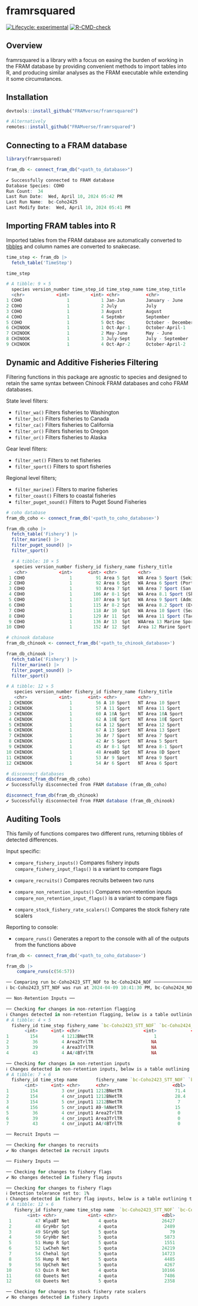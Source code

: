 # framrsquared
<!-- badges: start -->

[![Lifecycle: experimental](https://img.shields.io/badge/lifecycle-experimental-orange.svg)](https://lifecycle.r-lib.org/articles/stages.html#experimental)
[![R-CMD-check](https://github.com/FRAMverse/framrsquared/actions/workflows/R-CMD-check.yaml/badge.svg)](https://github.com/FRAMverse/framrsquared/actions/workflows/R-CMD-check.yaml)
<!-- badges: end -->

## Overview

framrsquared is a library with a focus on easing the burden of working in the FRAM database by providing convenient methods to import tables into R, and producing similar analyses as the FRAM executable while extending it some circumstances.

## Installation

``` r
devtools::install_github("FRAMverse/framrsquared")

# Alternatively 
remotes::install_github("FRAMverse/framrsquared")
```

## Connecting to a FRAM database
```r
library(framrsquared)

fram_db <- connect_fram_db("<path_to_database>")

✔ Successfully connected to FRAM database
Database Species: COHO
Run Count:  34
Last Run Date:  Wed, April 10, 2024 05:42 PM
Last Run Name:  bc-Coho2425
Last Modify Date:  Wed, April 10, 2024 05:41 PM

```

## Importing FRAM tables into R
Imported tables from the FRAM database are automatically converted to [tibbles](https://github.com/tidyverse/tibble) and column names are converted to snakecase.
```r
time_step <- fram_db |> 
  fetch_table('TimeStep')

time_step

# A tibble: 9 × 5
  species version_number time_step_id time_step_name time_step_title   
  <chr>            <int>        <int> <chr>          <chr>             
1 COHO                 1            1 Jan-Jun        January - June    
2 COHO                 1            2 July           July              
3 COHO                 1            3 August         August            
4 COHO                 1            4 Septmbr        September         
5 COHO                 1            5 Oct-Dec        October - December
6 CHINOOK              1            1 Oct-Apr-1      October-April-1   
7 CHINOOK              1            2 May-June       May - June        
8 CHINOOK              1            3 July-Sept      July - September  
9 CHINOOK              1            4 Oct-Apr-2      October-April-2 
```

## Dynamic and Additive Fisheries Filtering
Filtering functions in this package are agnostic to species and designed to retain the same syntax between Chinook FRAM databases and coho FRAM databases.

State level filters:
- `filter_wa()` Filters fisheries to Washington
- `filter_bc()` Filters fisheries to Canada
- `filter_ca()` Filters fisheries to California
- `filter_or()` Filters fisheries to Oregon
- `filter_or()` Filters fisheries to Alaska

Gear level filters:
- `filter_net()` Filters to net fisheries
- `filter_sport()` Filters to sport fisheries

Regional level filters;
- `filter_marine()` Filters to marine fisheries
- `filter_coast()` Filters to coastal fisheries
- `filter_puget_sound()` Filters to Puget Sound Fisheries

```r
# coho database
fram_db_coho <- connect_fram_db('<path_to_coho_database>')

fram_db_coho |> 
  fetch_table('Fishery') |>
  filter_marine() |>
  filter_puget_sound() |>
  filter_sport()

  # A tibble: 10 × 5
   species version_number fishery_id fishery_name fishery_title                     
   <chr>            <int>      <int> <chr>        <chr>                             
 1 COHO                 1         91 Area 5 Spt   WA Area 5 Sport (Sekiu)           
 2 COHO                 1         92 Area 6 Spt   WA Area 6 Sport (Port Angeles)    
 3 COHO                 1         93 Area 7 Spt   WA Area 7 Sport (San Juan Islands)
 4 COHO                 1        106 Ar 8-1 Spt   WA Area 8.1 Sport (Skagit Bay)    
 5 COHO                 1        107 Area 9 Spt   WA Area 9 Sport (Admirality Inlet)
 6 COHO                 1        115 Ar 8-2 Spt   WA Area 8.2 Sport (Everett)       
 7 COHO                 1        118 Ar 10  Spt   WA Area 10 Sport (Seattle)        
 8 COHO                 1        129 Ar 11  Spt   WA Area 11 Sport (Tacoma)         
 9 COHO                 1        136 Ar 13  Spt   WAArea 13 Marine Sport            
10 COHO                 1        152 Ar 12  Spt   Area 12 Marine Sport   

# chinook database
fram_db_chinook <- connect_fram_db('<path_to_chinook_database>')

fram_db_chinook |> 
  fetch_table('Fishery') |>
  filter_marine() |>
  filter_puget_sound() |>
  filter_sport()

# A tibble: 12 × 5
   species version_number fishery_id fishery_name fishery_title    
   <chr>            <int>      <int> <chr>        <chr>            
 1 CHINOOK              1         56 A 10 Sport   NT Area 10 Sport 
 2 CHINOOK              1         57 A 11 Sport   NT Area 11 Sport 
 3 CHINOOK              1         60 A 10A Sprt   NT Area 10A Sport
 4 CHINOOK              1         62 A 10E Sprt   NT Area 10E Sport
 5 CHINOOK              1         64 A 12 Sport   NT Area 12 Sport 
 6 CHINOOK              1         67 A 13 Sport   NT Area 13 Sport 
 7 CHINOOK              1         36 Ar 7 Sport   NT Area 7 Sport  
 8 CHINOOK              1         42 Ar 5 Sport   NT Area 5 Sport  
 9 CHINOOK              1         45 Ar 8-1 Spt   NT Area 8-1 Sport
10 CHINOOK              1         48 Area8D Spt   NT Area 8D Sport 
11 CHINOOK              1         53 Ar 9 Sport   NT Area 9 Sport  
12 CHINOOK              1         54 Ar 6 Sport   NT Area 6 Sport  

# disconnect databases
disconnect_fram_db(fram_db_coho)
✔ Successfully disconnected from FRAM database (fram_db_coho)

disconnect_fram_db(fram_db_chinook)
✔ Successfully disconnected from FRAM database (fram_db_chinook)
```
## Auditing Tools
This family of functions compares two different runs, returning tibbles of detected differences.

Input specific:
- `compare_fishery_inputs()` Compares fishery inputs `compare_fishery_input_flags()` is a variant to compare flags

- `compare_recruits()` Compares recruits between two runs
- `compare_non_retention_inputs()` Compares non-retention inputs `compare_non_retention_input_flags()` is a variant to compare flags
- `compare_stock_fishery_rate_scalers()` Compares the stock fishery rate scalers

Reporting to console:
- `compare_runs()` Generates a report to the console with all of the outputs from the functions above
```r
fram_db <- connect_fram_db('<path_to_coho_database>')

fram_db |>
    compare_runs(c(56:57))

── Comparing run bc-Coho2423_STT_NOF to bc-Coho2424_NOF ─────────────────────────────────────────────────────────────────────────────────
ℹ bc-Coho2423_STT_NOF was run at 2024-04-09 10:41:30 PM, bc-Coho2424_NOF was run at 2024-04-10 12:40:07 PM

── Non-Retention Inputs ──

── Checking for changes in non-retention flagging 
ℹ Changes detected in non-retention flagging, below is a table outlining them
# A tibble: 4 × 5
  fishery_id time_step fishery_name `bc-Coho2423_STT_NOF` `bc-Coho2424_NOF`
       <int>     <int> <chr>                        <int>             <int>
1        154         4 1212BNetTR                       1                NA
2         36         4 Area2TrlTR                      NA                 1
3         39         4 Area3TrlTR                      NA                 1
4         43         4 A4/4BTrlTR                      NA                 1

── Checking for changes in non-retention inputs 
ℹ Changes detected in non-retention inputs, below is a table outlining them
# A tibble: 7 × 6
  fishery_id time_step name       fishery_name `bc-Coho2423_STT_NOF` `bc-Coho2424_NOF`
       <int>     <int> <chr>      <chr>                        <dbl>             <dbl>
1        154         3 cnr_input1 1212BNetTR                    71.4              36.7
2        154         4 cnr_input1 1212BNetTR                    28.4               0  
3        154         5 cnr_input1 1212BNetTR                     7                 8  
4        156         5 cnr_input1 A9-9ANetTR                    15                18  
5         36         4 cnr_input1 Area2TrlTR                     0                52  
6         39         4 cnr_input1 Area3TrlTR                     0                52  
7         43         4 cnr_input1 A4/4BTrlTR                     0                52  

── Recruit Inputs ──

── Checking for changes to recruits 
✔ No changes detected in recruit inputs

── Fishery Inputs ──

── Checking for changes to fishery flags 
✔ No changes detected in fishery flag inputs

── Checking for changes to fishery flags 
ℹ Detection tolerance set to: 1%
ℹ Changes detected in fishery flag inputs, below is a table outlining them
# A tibble: 12 × 6
   fishery_id fishery_name time_step name  `bc-Coho2423_STT_NOF` `bc-Coho2424_NOF`
        <int> <chr>            <int> <chr>                 <dbl>             <dbl>
 1         47 WlpaBT Net           4 quota                 26427             25411
 2         48 GryHbr Spt           4 quota                  2489              2285
 3         49 SGryHb Spt           5 quota                    79                73
 4         50 GryHbr Net           5 quota                  5873              4751
 5         51 Hump R Spt           5 quota                  1551              1505
 6         52 LwCheh Net           5 quota                 24219             26299
 7         54 Chehal Spt           5 quota                 14723             14553
 8         55 Hump R Net           5 quota                  4485              4372
 9         56 UpCheh Net           5 quota                  4267              3844
10         63 Quin R Net           4 quota                 10166              9860
11         68 Queets Net           4 quota                  7486              8079
12         68 Queets Net           5 quota                  2358               170

── Checking for changes to stock fishery rate scalers 
✔ No changes detected in fishery inputs

```

